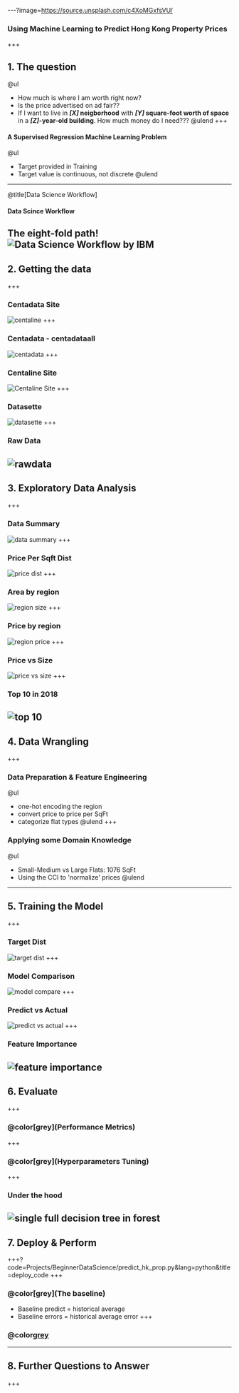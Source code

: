 ---?image=https://source.unsplash.com/c4XoMGxfsVU/
### Using Machine Learning to Predict Hong Kong Property Prices
+++
## 1. The question
@ul
* How much is where I am worth right now?  
* Is the price advertised on ad fair??
* If I want to live in **_[X]_ neigborhood** with **_[Y]_ square-foot worth of space** in a **_[Z]_-year-old building**. How much money do I need???
@ulend
+++
#### A Supervised Regression Machine Learning Problem
@ul
* Target provided in Training
* Target value is continuous, not discrete
@ulend
---
@title[Data Science Workflow]
#### Data Scince Workflow
The eight-fold path!
![Data Science Workflow by IBM](https://developer.ibm.com/dwblog/wp-content/uploads/sites/73/WatsonExplorer-DSX-p1-768x511.png)
---
## 2. Getting the data
+++
### Centadata Site
![centaline](Projects/BeginnerDataScience/pitch/2-centadata.png)
+++
### Centadata - centadataall
![centadata](Projects/BeginnerDataScience/pitch/2-centadataall.png)
+++
### Centaline Site
![Centaline Site](Projects/BeginnerDataScience/pitch/2-centadata-site.png)
+++
### Datasette
![datasette](Projects/BeginnerDataScience/pitch/2-datasette.png)
+++
### Raw Data
![rawdata](Projects/BeginnerDataScience/pitch/2-rawdata.png)
---
## 3. Exploratory Data Analysis
+++
### Data Summary
![data summary](Projects/BeginnerDataScience/pitch/3-data-summary.png)
+++
### Price Per Sqft Dist
![price dist](Projects/BeginnerDataScience/pitch/3-area-dist.png)
+++
### Area by region
![region size](Projects/BeginnerDataScience/pitch/3-area.png)
+++
### Price by region
![region price](Projects/BeginnerDataScience/pitch/3-price-per-sqf.png)
+++
### Price vs Size
![price vs size](Projects/BeginnerDataScience/pitch/3-price-size.png)
+++
### Top 10 in 2018
![top 10](Projects/BeginnerDataScience/pitch/3-top10-2018.png)
---
## 4. Data Wrangling
+++
### Data Preparation & Feature Engineering
@ul
* one-hot encoding the region
* convert price to price per SqFt
* categorize flat types
@ulend
+++
### Applying some Domain Knowledge
@ul
* Small-Medium vs Large Flats: 1076 SqFt
* Using the CCI to 'normalize' prices
@ulend
---
## 5. Training the Model
+++
### Target Dist
![target dist](Projects/BeginnerDataScience/pitch/5-targetdist.png)
+++
### Model Comparison
![model compare](Projects/BeginnerDataScience/pitch/5-model-compare.png)
+++
### Predict vs Actual
![predict vs actual](Projects/BeginnerDataScience/pitch/5-predict-actual.png)
+++
### Feature Importance
![feature importance](Projects/BeginnerDataScience/pitch/5-feature-importance.png)
---
## 6. Evaluate
+++
### @color[grey](Performance Metrics)
+++
### @color[grey](Hyperparameters Tuning)
+++
### Under the hood
![single full decision tree in forest](Projects/BeginnerDataScience/pitch/6-small_tree.png)
---
## 7. Deploy & Perform
+++?code=Projects/BeginnerDataScience/predict_hk_prop.py&lang=python&title=deploy_code
+++
### @color[grey](The baseline)
* Baseline predict = historical average
* Baseline errors = historical average error
+++
### @color[grey](Conclusion)

---
## 8. Further Questions to Answer
+++
